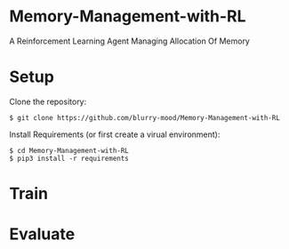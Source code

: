 # Memory-Management-with-RL
A Reinforcement Learning Agent Managing Allocation Of Memory 

# Setup
Clone the repository:
```shell
$ git clone https://github.com/blurry-mood/Memory-Management-with-RL
```
Install Requirements (or first create a virual environment):
```shell
$ cd Memory-Management-with-RL
$ pip3 install -r requirements
```

# Train


# Evaluate
